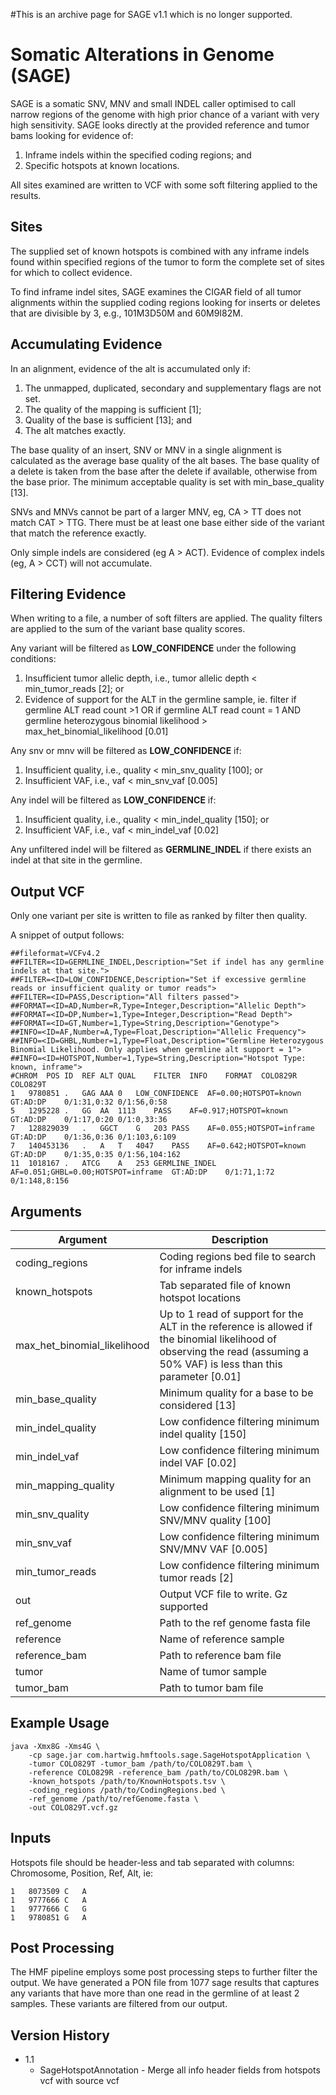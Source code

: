 #This is an archive page for SAGE v1.1 which is no longer supported.



# Somatic Alterations in Genome (SAGE)
SAGE is a somatic SNV, MNV and small INDEL caller optimised to call narrow regions of the genome with high prior chance of a variant with very high sensitivity. SAGE looks directly at the provided reference and tumor bams looking for evidence of:
1. Inframe indels within the specified coding regions; and
2. Specific hotspots at known locations.

All sites examined are written to VCF with some soft filtering applied to the results.  

## Sites
The supplied set of known hotspots is combined with any inframe indels found within specified regions of the tumor to form the complete set of sites for which to collect evidence. 

To find inframe indel sites, SAGE examines the CIGAR field of all tumor alignments within the supplied coding regions looking for inserts or deletes that are divisible by 3, e.g., 101M3D50M and 60M9I82M.

## Accumulating Evidence
In an alignment, evidence of the alt is accumulated only if:
1. The unmapped, duplicated, secondary and supplementary flags are not set. 
2. The quality of the mapping is sufficient [1]; 
3. Quality of the base is sufficient [13]; and
4. The alt matches exactly. 

The base quality of an insert, SNV or MNV in a single alignment is calculated as the average base quality of the alt bases. The base quality of a delete is taken from the base after the delete if available, otherwise from the base prior. The minimum acceptable quality is set with min_base_quality [13].

SNVs and MNVs cannot be part of a larger MNV, eg, CA > TT does not match CAT > TTG. There must be at least one base either side of the variant that match the reference exactly. 

Only simple indels are considered (eg A > ACT). Evidence of complex indels (eg, A > CCT) will not accumulate. 

## Filtering Evidence
When writing to a file, a number of soft filters are applied. The quality filters are applied to the sum of the variant base quality scores.

Any variant will be filtered as **LOW_CONFIDENCE** under the following conditions:
1. Insufficient tumor allelic depth, i.e., tumor allelic depth < min_tumor_reads [2]; or
2. Evidence of support for the ALT in the germline sample, ie. filter if germline ALT read count >1 OR if germline ALT read count = 1 AND germline heterozygous binomial likelihood > max_het_binomial_likelihood [0.01]

Any snv or mnv will be filtered as **LOW_CONFIDENCE** if:
1. Insufficient quality, i.e., quality < min_snv_quality [100]; or
2. Insufficient VAF, i.e., vaf < min_snv_vaf [0.005]

Any indel will be filtered as **LOW_CONFIDENCE** if:
1. Insufficient quality, i.e., quality < min_indel_quality [150]; or
2. Insufficient VAF, i.e., vaf < min_indel_vaf [0.02]

Any unfiltered indel will be filtered as **GERMLINE_INDEL** if there exists an indel at that site in the germline. 

## Output VCF
Only one variant per site is written to file as ranked by filter then quality.

A snippet of output follows:

```
##fileformat=VCFv4.2
##FILTER=<ID=GERMLINE_INDEL,Description="Set if indel has any germline indels at that site.">
##FILTER=<ID=LOW_CONFIDENCE,Description="Set if excessive germline reads or insufficient quality or tumor reads">
##FILTER=<ID=PASS,Description="All filters passed">
##FORMAT=<ID=AD,Number=R,Type=Integer,Description="Allelic Depth">
##FORMAT=<ID=DP,Number=1,Type=Integer,Description="Read Depth">
##FORMAT=<ID=GT,Number=1,Type=String,Description="Genotype">
##INFO=<ID=AF,Number=A,Type=Float,Description="Allelic Frequency">
##INFO=<ID=GHBL,Number=1,Type=Float,Description="Germline Heterozygous Binomial Likelihood. Only applies when germline alt support = 1">
##INFO=<ID=HOTSPOT,Number=1,Type=String,Description="Hotspot Type: known, inframe">
#CHROM	POS	ID	REF	ALT	QUAL	FILTER	INFO	FORMAT	COLO829R	COLO829T
1	9780851	.	GAG	AAA	0	LOW_CONFIDENCE	AF=0.00;HOTSPOT=known	GT:AD:DP	0/1:31,0:32	0/1:56,0:58
5	1295228	.	GG	AA	1113	PASS	AF=0.917;HOTSPOT=known	GT:AD:DP	0/1:17,0:20	0/1:0,33:36
7	128829039	.	GGCT	G	203	PASS	AF=0.055;HOTSPOT=inframe	GT:AD:DP	0/1:36,0:36	0/1:103,6:109
7	140453136	.	A	T	4047	PASS	AF=0.642;HOTSPOT=known	GT:AD:DP	0/1:35,0:35	0/1:56,104:162
11	1018167	.	ATCG	A	253	GERMLINE_INDEL	AF=0.051;GHBL=0.00;HOTSPOT=inframe	GT:AD:DP	0/1:71,1:72	0/1:148,8:156
```

## Arguments

Argument | Description 
---|---
coding_regions | Coding regions bed file to search for inframe indels
known_hotspots | Tab separated file of known hotspot locations
max_het_binomial_likelihood | Up to 1 read of support for the ALT in the reference is allowed if the binomial likelihood of observing the read (assuming a 50% VAF) is less than this parameter [0.01]
min_base_quality | Minimum quality for a base to be considered [13]
min_indel_quality | Low confidence filtering minimum indel quality [150]
min_indel_vaf | Low confidence filtering minimum indel VAF [0.02]
min_mapping_quality |  Minimum mapping quality for an alignment to be used [1]
min_snv_quality | Low confidence filtering minimum SNV/MNV quality [100]
min_snv_vaf | Low confidence filtering minimum SNV/MNV VAF [0.005]
min_tumor_reads | Low confidence filtering minimum tumor reads [2]
out | Output VCF file to write. Gz  supported
ref_genome | Path to the ref genome fasta file
reference | Name of reference sample
reference_bam | Path to reference bam file
tumor | Name of tumor sample
tumor_bam | Path to tumor bam file

## Example Usage
```
java -Xmx8G -Xms4G \
    -cp sage.jar com.hartwig.hmftools.sage.SageHotspotApplication \
    -tumor COLO829T -tumor_bam /path/to/COLO829T.bam \
    -reference COLO829R -reference_bam /path/to/COLO829R.bam \
    -known_hotspots /path/to/KnownHotspots.tsv \
    -coding_regions /path/to/CodingRegions.bed \
    -ref_genome /path/to/refGenome.fasta \
    -out COLO829T.vcf.gz
```

## Inputs

Hotspots file should be header-less and tab separated with columns: Chromosome, Position, Ref, Alt, ie:
``` 
1	8073509	C	A
1	9777666	C	A
1	9777666	C	G
1	9780851	G	A
``` 

## Post Processing
The HMF pipeline employs some post processing steps to further filter the output. We have generated a PON file from 1077 sage results that captures any variants that have more than one read in the germline of at least 2 samples. These variants are filtered from our output.

 ## Version History
 - 1.1
   - SageHotspotAnnotation - Merge all info header fields from hotspots vcf with source vcf   
